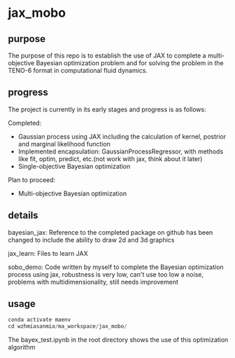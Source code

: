 # jax_mobo
## purpose
The purpose of this repo is to establish the use of JAX to complete a multi-objective Bayesian optimization problem and for solving the problem in the TENO-6 format in computational fluid dynamics.

## progress
The project is currently in its early stages and progress is as follows:

Completed:
- Gaussian process using JAX including the calculation of kernel, postrior and marginal likelihood function
- Implemented encapsulation: GaussianProcessRegressor, with methods like fit, optim, predict, etc.(not work with jax, think about it later)
- Single-objective Bayesian optimization

Plan to proceed:

- Multi-objective Bayesian optimization

## details
bayesian_jax:
Reference to the completed package on github has been changed to include the ability to draw 2d and 3d graphics

jax_learn:
Files to learn JAX

sobo_demo:
Code written by myself to complete the Bayesian optimization process using jax, robustness is very low, can't use too low a noise, problems with multidimensionality, still needs improvement


## usage
```python
conda activate maenv
cd wzhmiasanmia/ma_workspace/jax_mobo/
```

The bayex_test.ipynb in the root directory shows the use of this optimization algorithm
